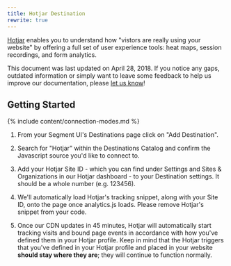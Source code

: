 ```yaml
---
title: Hotjar Destination
rewrite: true
---
```


[Hotjar](https://help.hotjar.com/hc/en-us) enables you to understand how "vistors are really using your website" by offering a full set of user experience tools: heat maps, session recordings, and form analytics.

This document was last updated on April 28, 2018. If you notice any gaps, outdated information or simply want to leave some feedback to help us improve our documentation, please [let us know](https://segment.com/help/contact)!


## Getting Started

{% include content/connection-modes.md %}

1. From your Segment UI's Destinations page click on "Add Destination".

2. Search for "Hotjar" within the Destinations Catalog and confirm the Javascript source you'd like to connect to.

3. Add your Hotjar Site ID - which you can find under Settings and Sites & Organizations in our Hotjar dashboard - to your Destination settings. It should be a whole number (e.g. 123456).

4. We'll automatically load Hotjar's tracking snippet, along with your Site ID, onto the page once analytics.js loads. Please remove Hotjar's snippet from your code.

5. Once our CDN updates in 45 minutes, Hotjar will automatically start tracking visits and bound page events in accordance with how you've defined them in your Hotjar profile. Keep in mind that the Hotjar triggers that you've defined in your Hotjar profile and placed in your website **should stay where they are**; they will continue to function normally.
